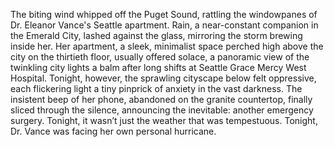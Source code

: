 The biting wind whipped off the Puget Sound, rattling the windowpanes of Dr. Eleanor Vance's Seattle apartment.  Rain, a near-constant companion in the Emerald City, lashed against the glass, mirroring the storm brewing inside her.  Her apartment, a sleek, minimalist space perched high above the city on the thirtieth floor, usually offered solace, a panoramic view of the twinkling city lights a balm after long shifts at Seattle Grace Mercy West Hospital. Tonight, however, the sprawling cityscape below felt oppressive, each flickering light a tiny pinprick of anxiety in the vast darkness.  The insistent beep of her phone, abandoned on the granite countertop, finally sliced through the silence, announcing the inevitable: another emergency surgery.  Tonight, it wasn’t just the weather that was tempestuous.  Tonight, Dr. Vance was facing her own personal hurricane.

